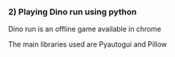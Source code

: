 ### 2) Playing Dino run using python 

Dino run is an offline game available in chrome

The main libraries used are Pyautogui and Pillow 

